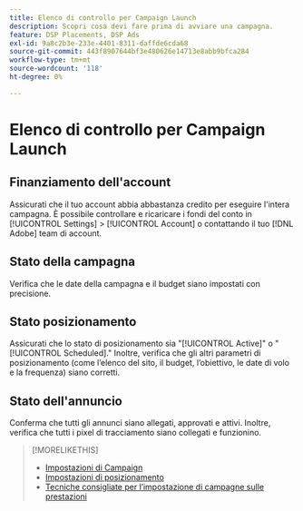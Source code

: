```yaml
---
title: Elenco di controllo per Campaign Launch
description: Scopri cosa devi fare prima di avviare una campagna.
feature: DSP Placements, DSP Ads
exl-id: 9a8c2b3e-233e-4401-8311-daffde6cda68
source-git-commit: 443f8907644bf3e480626e14713e8abb9bfca284
workflow-type: tm+mt
source-wordcount: '118'
ht-degree: 0%

---
```


# Elenco di controllo per Campaign Launch

## Finanziamento dell&#39;account

Assicurati che il tuo account abbia abbastanza credito per eseguire l&#39;intera campagna. È possibile controllare e ricaricare i fondi del conto in [!UICONTROL Settings] > [!UICONTROL Account] o contattando il tuo [!DNL Adobe] team di account.

## Stato della campagna

Verifica che le date della campagna e il budget siano impostati con precisione.

## Stato posizionamento

Assicurati che lo stato di posizionamento sia &quot;[!UICONTROL Active]&quot; o &quot;[!UICONTROL Scheduled].&quot; Inoltre, verifica che gli altri parametri di posizionamento (come l’elenco del sito, il budget, l’obiettivo, le date di volo e la frequenza) siano corretti.

## Stato dell&#39;annuncio

Conferma che tutti gli annunci siano allegati, approvati e attivi. Inoltre, verifica che tutti i pixel di tracciamento siano collegati e funzionino.

>[!MORELIKETHIS]
>
>* [Impostazioni di Campaign](/help/dsp/campaign-management/campaigns/campaign-settings.md)
>* [Impostazioni di posizionamento](/help/dsp/campaign-management/placements/placement-settings.md)
>* [Tecniche consigliate per l’impostazione di campagne sulle prestazioni](/help/dsp/optimization/campaign-best-practices-performance.md)

